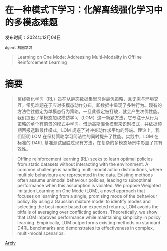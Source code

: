 # 在一种模式下学习：化解离线强化学习中的多模态难题

发布时间：2024年12月04日

`Agent` `机器学习`

> Learning on One Mode: Addressing Multi-Modality in Offline Reinforcement Learning

# 摘要

> 离线强化学习（RL）旨在从静态数据集里习得最优策略，且无需与环境交互。常见难题在于应对多模态动作分布，即数据中呈现了多种行为。现有的方法往往假定为单模态行为策略，一旦此假定被打破，就会产生次优性能。我们提出了单模态加权模仿学习（LOM）这一新颖方法，它专注于从行为策略的单个有前景的模式中学习。借助高斯混合模型来识别模式，并依据预期回报选取最佳模式，LOM 规避了对冲突动作求平均的弊端。理论上，我们证明 LOM 在保持策略学习简洁性的同时提升了性能。实践中，LOM 在标准的 D4RL 基准测试里胜过现有方法，在复杂的多模态场景中彰显了其有效性。

> Offline reinforcement learning (RL) seeks to learn optimal policies from static datasets without interacting with the environment. A common challenge is handling multi-modal action distributions, where multiple behaviours are represented in the data. Existing methods often assume unimodal behaviour policies, leading to suboptimal performance when this assumption is violated. We propose Weighted Imitation Learning on One Mode (LOM), a novel approach that focuses on learning from a single, promising mode of the behaviour policy. By using a Gaussian mixture model to identify modes and selecting the best mode based on expected returns, LOM avoids the pitfalls of averaging over conflicting actions. Theoretically, we show that LOM improves performance while maintaining simplicity in policy learning. Empirically, LOM outperforms existing methods on standard D4RL benchmarks and demonstrates its effectiveness in complex, multi-modal scenarios.

[Arxiv](https://arxiv.org/abs/2412.03258)